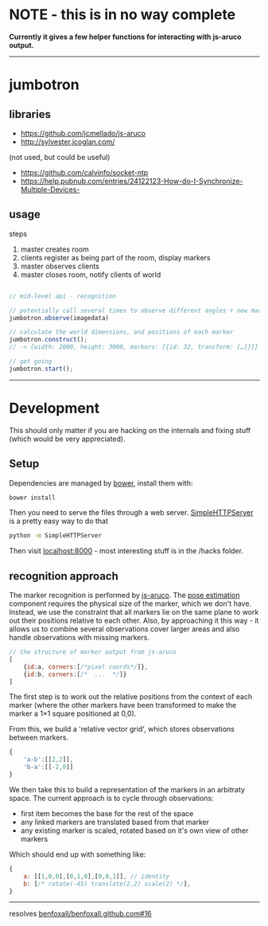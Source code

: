 # NOTE - this is in no way complete

**Currently it gives a few helper functions for interacting with js-aruco output.**

---

# jumbotron

## libraries

* https://github.com/jcmellado/js-aruco
* http://sylvester.jcoglan.com/

(not used, but could be useful)

* https://github.com/calvinfo/socket-ntp
* https://help.pubnub.com/entries/24122123-How-do-I-Synchronize-Multiple-Devices-

## usage

steps
1. master creates room
2. clients register as being part of the room, display markers
3. master observes clients
4. master closes room, notify clients of world

```js

// mid-level api - recognition

// potentially call several times to observe different angles + new markers
jumbotron.observe(imagedata)

// calculate the world dimensions, and positions of each marker
jumbotron.construct();
// -> {width: 2000, height: 3000, markers: [{id: 32, transform: […]}]}

// get going
jumbotron.start();

```

---
# Development

This should only matter if you are hacking on the internals and fixing stuff (which would be very appreciated).

## Setup

Dependencies are managed by [bower](http://bower.io/), install them with:

```bash
bower install
```

Then you need to serve the files through a web server. [SimpleHTTPServer](https://docs.python.org/2/library/simplehttpserver.html#module-SimpleHTTPServer) is a pretty easy way to do that

```bash
python -m SimpleHTTPServer
```

Then visit [localhost:8000](http://localhost:8000) - most interesting stuff is in the /hacks folder.


## recognition approach

The marker recognition is performed by [js-aruco](https://github.com/jcmellado/js-aruco).  The [pose estimation](https://github.com/jcmellado/js-aruco#3d-pose-estimation) component requires the physical size of the marker, which we don't have.  Instead, we use the constraint that all markers lie on the same plane to work out their positions relative to each other.  Also, by approaching it this way - it allows us to combine several observations cover larger areas and also handle observations with missing markers.

```js
// the structure of marker output from js-aruco
[
	{id:a, corners:[/*pixel coords*/]},
	{id:b, corners:[/*  ...  */]}
]
```

The first step is to work out the relative positions from the context of each marker (where the other markers have been transformed to make the marker a 1&times;1 square positioned at 0,0).

From this, we build a 'relative vector grid', which stores observations between markers.

```js
{
	'a-b':[[2,2]],
	'b-a':[[-2,0]]
}
```

We then take this to build a representation of the markers in an arbitraty space.  The current approach is to cycle through observations:

* first item becomes the base for the rest of the space
* any linked markers are translated based from that marker
* any existing marker is scaled, rotated based on it's own view of other markers

Which should end up with something like:

```js
{
	a: [[1,0,0],[0,1,0],[0,0,1]], // identity
	b: [/* rotate(-45) translate(2,2) scale(2) */],
}
```



---

resolves [benfoxall/benfoxall.github.com#16](https://github.com/benfoxall/benfoxall.github.com/issues/16)
